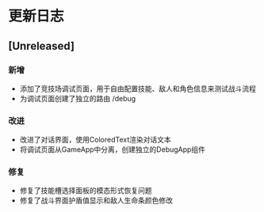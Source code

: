 # 更新日志

## [Unreleased]

### 新增
- 添加了竞技场调试页面，用于自由配置技能、敌人和角色信息来测试战斗流程
- 为调试页面创建了独立的路由 /debug

### 改进
- 改进了对话界面，使用ColoredText渲染对话文本
- 将调试页面从GameApp中分离，创建独立的DebugApp组件

### 修复
- 修复了技能槽选择面板的模态形式恢复问题
- 修复了战斗界面护盾值显示和敌人生命条颜色修改